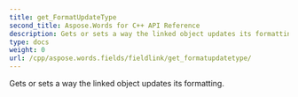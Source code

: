 ```yaml
---
title: get_FormatUpdateType
second_title: Aspose.Words for C++ API Reference
description: Gets or sets a way the linked object updates its formatting. 
type: docs
weight: 0
url: /cpp/aspose.words.fields/fieldlink/get_formatupdatetype/
---
```


Gets or sets a way the linked object updates its formatting. 

